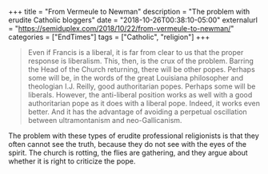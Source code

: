 +++
title = "From Vermeule to Newman"
description = "The problem with erudite Catholic bloggers"
date = "2018-10-26T00:38:10-05:00"
externalurl = "https://semiduplex.com/2018/10/22/from-vermeule-to-newman/"
categories = ["EndTimes"]
tags = ["Catholic", "religion"]
+++
>Even if Francis is a liberal, it is far from clear to us that the proper response is liberalism. This, then, is the crux of the problem. Barring the Head of the Church returning, there will be other popes. Perhaps some will be, in the words of the great Louisiana philosopher and theologian I.J. Reilly, good authoritarian popes. Perhaps some will be liberals. However, the anti-liberal position works as well with a good authoritarian pope as it does with a liberal pope. Indeed, it works even better. And it has the advantage of avoiding a perpetual oscillation between ultramontanism and neo-Gallicanism.

The problem with these types of erudite professional religionists is that they often cannot see the truth, because they do not see with the eyes of the spirit. The church is rotting, the flies are gathering, and they argue about whether it is right to criticize the pope. 